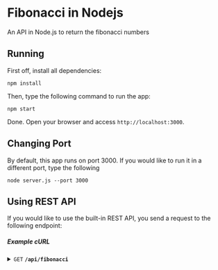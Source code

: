 # Fibonacci in Nodejs

An API in Node.js to return the fibonacci numbers

## Running

First off, install all dependencies:

```shell
npm install
```

Then, type the following command to run the app:

```shell
npm start
```

Done. Open your browser and access `http://localhost:3000`.

## Changing Port

By default, this app runs on port 3000. If you would like to run it in a different port, type the following

```shell
node server.js --port 3000
```

## Using REST API

If you would like to use the built-in REST API, you send a request to the following endpoint:

##### Example cURL

<details>
 <summary><code>GET</code> <code><b>/api/fibonacci</b></code></summary>

##### Parameters

> | name              |  type     | data type      | description                         |
> |-------------------|-----------|----------------|-------------------------------------|
> | `index` |  required | int | The index |

##### Example cURL

> ```javascript
>  curl -X GET -H "Content-Type: application/json" -G -d "index=20" http://localhost:3000/api/fibonacci
> ```

</details>
